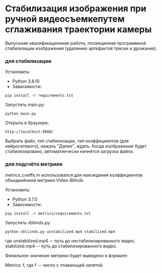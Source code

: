 # Стабилизация изображения при ручной видеосъемкепутем сглаживания траектории камеры
Выпускная квалификационная работа, посвященная программной стабилизации изображения (удалению артефактов тряски и дрожания).
### для стабилизации
Установить:
- Python 3.8.10
- Зависимости:
```commandline
pip install -r requirements.txt
```
Запустить main.py:
```commandline
python main.py
```
Открыть в браузере:
```commandline
http://localhost:8080/
```
Выбрать файл, тип стабилизации, тип коэффициентов (для нейросетевого), нажать "Далее", ждать.
Когда изображение будет стабилизировано, автоматиечески начнётся загрузка файла.
### для подсчёта метрики
metrics_coeffs.m использовался для нахождения коэффициентов объединённой метрики Video-Bliinds

Установить:
- Python 3.7.0
- Зависимости:
```commandline
pip install -r metrics/requirements.txt
```
Запустить vbliinds.py:
```commandline
python vbliinds.py unstabilized.mp4 stabilized.mp4
```
где unstabilized.mp4 -- путь до нестабилизированного видео,
stabilized.mp4 -- путь до стабилизированного видео.

Финальное значение метрики будет выведено в формате:

Metrics: f, где f -- число с плавающей запятой.